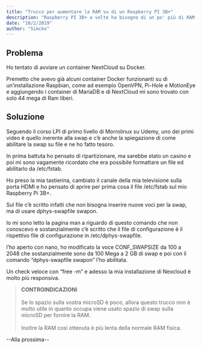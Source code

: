 ```yaml
---
title: "Trucco per aumentare la RAM su di un Raspberry PI 3B+"
description: "Raspberry PI 3B+ a volte ha bisogno di un po' più di RAM, con questo post voglio mostrarvi come fare."
date: "10/2/2019"
author: "Simcko"
---
```


## Problema

Ho tentato di avviare un container NextCloud su Docker.

Premetto che avevo già alcuni container Docker funzionanti su di un’installazione Raspbian, come ad esempio OpenVPN, Pi-Hole e MotionEye e aggiungendo i container di MariaDB e di NextCloud mi sono trovato con solo 44 mega di Ram liberi.

## Soluzione

Seguendo il corso LPI di primo livello di Morrolinux su Udemy, uno dei primi video è quello inerente alla swap e c’è anche la spiegazione di come abilitare la swap su file e ne ho fatto tesoro.

In prima battuta ho pensato di ripartizionare, ma sarebbe stato un casino e poi mi sono vagamente ricordato che era possibile formattare un file ed abilitarlo da /etc/fstab.

Ho preso la mia tastierina, cambiato il canale della mia televisione sulla porta HDMI e ho pensato di aprire per prima cosa il file /etc/fstab sul mio Raspberry Pi 3B+.

Sul file c’è scritto infatti che non bisogna inserire nuove voci per la swap, ma di usare dphys-swapfile swapon.

Io mi sono letto la pagina man a riguardo di questo comando che non conoscevo e sostanzialmente c’è scritto che il file di configurazione è il rispettivo file di configurazione in /etc/dphys-swapfile.

l’ho aperto con nano, ho modificato la voce CONF_SWAPSIZE da 100 a 2048 che sostanzialmente sono da 100 Mega a 2 GB di swap e poi con il comando “dphys-swapfile swapon” l’ho abilitata.

Un check veloce con “free -m” e adesso la mia installazione di Nexcloud è molto più responsiva.

>**CONTROINDICAZIONI**<br><br>
> Se lo spazio sulla vostra microSD è poco, allora questo trucco non è molto utile in quanto occupa viene usato spazio di swap sulla microSD per fornire la RAM.<br><br>
> Inoltre la RAM così ottenuta è più lenta della normale RAM fisica.


--Alla prossima--